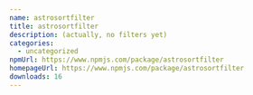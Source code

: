 ```yaml
---
name: astrosortfilter
title: astrosortfilter
description: (actually, no filters yet)
categories:
  - uncategorized
npmUrl: https://www.npmjs.com/package/astrosortfilter
homepageUrl: https://www.npmjs.com/package/astrosortfilter
downloads: 16
---
```

